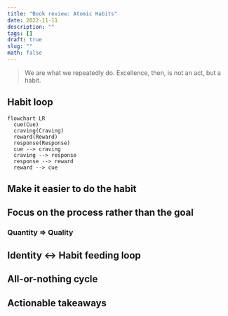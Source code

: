 ```yaml
---
title: "Book review: Atomic Habits"
date: 2022-11-11
description: ""
tags: []
draft: true
slug: ""
math: false
---
```


> We are what we repeatedly do. Excellence, then, is not an act, but a habit.

## Habit loop

```mermaid
flowchart LR
  cue(Cue)
  craving(Craving)
  reward(Reward)
  response(Response)
  cue --> craving
  craving --> response
  response --> reward
  reward --> cue
```

## Make it easier to do the habit

## Focus on the process rather than the goal

### Quantity => Quality

## Identity <-> Habit feeding loop

## All-or-nothing cycle

## Actionable takeaways
